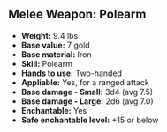 ## Melee Weapon: Polearm
- **Weight:** 9.4 lbs
- **Base value:** 7 gold
- **Base material:** Iron
- **Skill:** Polearm
- **Hands to use:** Two-handed
- **Appliable:** Yes, for a ranged attack
- **Base damage - Small:** 3d4 (avg 7.5)
- **Base damage - Large:** 2d6 (avg 7.0)
- **Enchantable:** Yes
- **Safe enchantable level:** +15 or below
